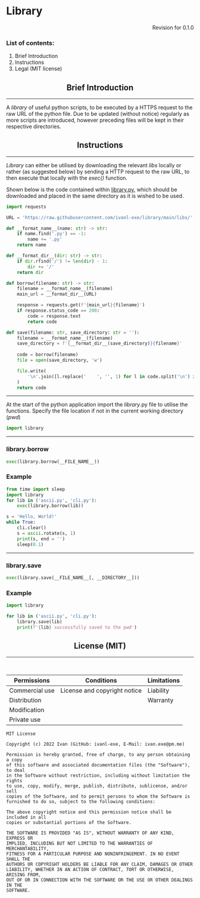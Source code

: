 <h1>Library</h1>

<p style="text-align:right">Revision for 0.1.0</p>

### List of contents:
1. Brief Introduction
2. Instructions
3. Legal (MIT license)

<b><h2 style="text-align:center">Brief Introduction</h3></b>

---

A <i>library</i> of useful python scripts, to be executed by a HTTPS request to the raw URL of the python file. Due to be updated (without notice) regularly as more scripts are introduced, however preceding files will be kept in their respective directories.

<b><h2 style="text-align:center">Instructions</h3></b>

---

<i>Library</i> can either be utilised by downloading the relevant <i>libs</i> locally or rather (as suggested below) by sending a HTTP request to the raw URL, to then execute that locally with the <i>exec()</i> function.

Shown below is the code contained within [library.py](https://raw.githubusercontent.com/ivanl-exe/library/main/library.py), which should be downloaded and placed in the same directory as it is wished to be used.

``` python
import requests

URL = 'https://raw.githubusercontent.com/ivanl-exe/library/main/libs/'

def __format_name__(name: str) -> str:
    if name.find('.py') == -1:
        name += '.py'
    return name

def __format_dir__(dir: str) -> str:
    if dir.rfind('/') != len(dir) - 1:
        dir += '/'
    return dir

def borrow(filename: str) -> str:
    filename = __format_name__(filename)
    main_url = __format_dir__(URL)

    response = requests.get(f'{main_url}{filename}')
    if response.status_code == 200:
        code = response.text
        return code

def save(filename: str, save_directory: str = ''):
    filename = __format_name__(filename)
    save_directory = f'{__format_dir__(save_directory)}{filename}'
    
    code = borrow(filename)
    file = open(save_directory, 'w')

    file.write(
        '\n'.join([l.replace('    ', '', 1) for l in code.split('\n') if l.find('class') == -1])
    )
    return code
```

---

At the start of the python application import the <i>library</i>.py file to utilise the functions. Specify the file location if not in the current working directory (<i>pwd</i>)

~~~ python
import library
~~~

---

<b><h3>library.borrow</h3></b>


``` python
exec(library.borrow(__FILE_NAME__))
```

<h3>Example</h3>

``` python
from time import sleep
import library
for lib in ('ascii.py', 'cli.py'):
    exec(library.borrow(lib))

s = 'Hello, World!'
while True:
    cli.clear()
    s = ascii.rotate(s, 1)
    print(s, end = '')
    sleep(0.1)
```

---

<b><h3>library.save</h3></b>

``` python
exec(library.save(__FILE_NAME__[, __DIRECTORY__]))
```

<h3>Example</h3>

``` python
import library

for lib in ('ascii.py', 'cli.py'):
    library.save(lib)
    print(f'{lib} successfully saved to the pwd')
```

<b><h2 style="text-align:center">License (MIT)</h3></b>

---
<br>

|Permissions|Conditions|Limitations|
|---|---|---|
|Commercial use|License and copyright notice|Liability|
|Distribution||Warranty|
|Modification|||
|Private use|||

```
MIT License

Copyright (c) 2022 Ivan (GitHub: ivanl-exe, E-Mail: ivan.exe@pm.me)

Permission is hereby granted, free of charge, to any person obtaining a copy
of this software and associated documentation files (the "Software"), to deal
in the Software without restriction, including without limitation the rights
to use, copy, modify, merge, publish, distribute, sublicense, and/or sell
copies of the Software, and to permit persons to whom the Software is
furnished to do so, subject to the following conditions:

The above copyright notice and this permission notice shall be included in all
copies or substantial portions of the Software.

THE SOFTWARE IS PROVIDED "AS IS", WITHOUT WARRANTY OF ANY KIND, EXPRESS OR
IMPLIED, INCLUDING BUT NOT LIMITED TO THE WARRANTIES OF MERCHANTABILITY,
FITNESS FOR A PARTICULAR PURPOSE AND NONINFRINGEMENT. IN NO EVENT SHALL THE
AUTHORS OR COPYRIGHT HOLDERS BE LIABLE FOR ANY CLAIM, DAMAGES OR OTHER
LIABILITY, WHETHER IN AN ACTION OF CONTRACT, TORT OR OTHERWISE, ARISING FROM,
OUT OF OR IN CONNECTION WITH THE SOFTWARE OR THE USE OR OTHER DEALINGS IN THE
SOFTWARE.
```